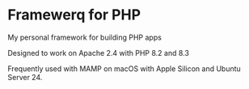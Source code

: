 # Framewerq for PHP
My personal framework for building PHP apps

Designed to work on Apache 2.4 with PHP 8.2 and 8.3

Frequently used with MAMP on macOS with Apple Silicon and Ubuntu Server 24.